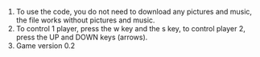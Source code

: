 1) To use the code, you do not need to download any pictures and music, the file works without pictures and music.
2) To control 1 player, press the w key and the s key, to control player 2, press the UP and DOWN keys (arrows).
3) Game version 0.2
